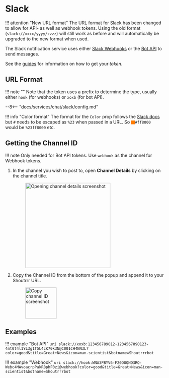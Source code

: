 # Slack

!!! attention "New URL format"
    The URL format for Slack has been changed to allow for API- as well as webhook tokens.
    Using the old format (`slack://xxxx/yyyy/zzzz`) will still work as before and will automatically be upgraded to
    the new format when used.

The Slack notification service uses either [Slack Webhooks](https://api.slack.com/messaging/webhooks) or the
[Bot API](https://api.slack.com/methods/chat.postMessage) to send messages.

See the [guides](../../../guides/slack/index.md) for information on how to get your *token*.

## URL Format

!!! note ""
    Note that the token uses a prefix to determine the type, usually either `hook` (for webhooks) or `xoxb` (for bot API).

--8<-- "docs/services/chat/slack/config.md"

!!! info "Color format"
    The format for the `Color` prop follows the [Slack docs](https://api.slack.com/reference/messaging/attachments#fields)
    but `#` needs to be escaped as `%23` when passed in a URL.
    So <span style="background:#ff8000;width:.9em;height:.9em;display:inline-block;vertical-align:middle"></span><code>#ff8000</code> would be `%23ff8000` etc.

## Getting the Channel ID

!!! note
    Only needed for Bot API tokens. Use `webhook` as the channel for Webhook tokens.
<!-- markdownlint-disable -->
1. In the channel you wish to post to, open **Channel Details** by clicking on the channel title.
   <figure><img alt="Opening channel details screenshot" src="../../../guides/slack/app-api-select-channel.png" height="270" /></figure>

2. Copy the Channel ID from the bottom of the popup and append it to your Shoutrrr URL.
   <figure><img alt="Copy channel ID screenshot" src="../../../guides/slack/app-api-channel-details-id.png" height="99" /></figure>
<!-- markdownlint-restore -->

## Examples

!!! example "Bot API"
    ```uri
    slack://xoxb:123456789012-1234567890123-4mt0t4l1YL3g1T5L4cK70k3N@C001CH4NN3L?color=good&title=Great+News&icon=man-scientist&botname=Shoutrrrbot
    ```

!!! example "Webhook"
    ```uri
    slack://hook:WNA3PBYV6-F20DUQND3RQ-Webc4MAvoacrpPakR8phF0zi@webhook?color=good&title=Great+News&icon=man-scientist&botname=Shoutrrrbot
    ```
